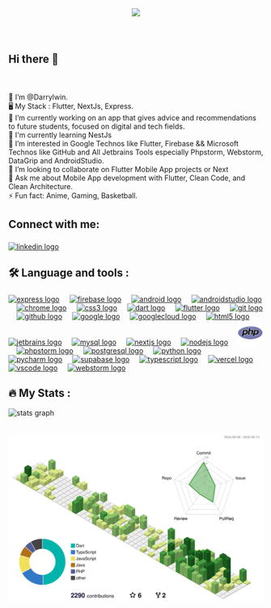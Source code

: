 <div align="center">
  <img height="" src="https://pbs.twimg.com/media/E8X8PZ5X0AA3RYh.jpg"  />
</div>

###

<br clear="both">

<h2 align="left">Hi there 👋</h2>

###

<br clear="both">

<p align="left">
👋 I’m @Darrylwin.<br>
🖥️ My Stack : Flutter, NextJs, Express.<br>
🔭 I’m currently working on an app that gives advice and recommendations to future students, focused on digital and tech fields.<br>
🌱 I'm currently learning NestJs<br>
👀 I’m interested in Google Technos like Flutter, Firebase && Microsoft Technos like GitHub and All Jetbrains Tools especially Phpstorm, Webstorm, DataGrip and AndroidStudio.<br>
👯 I’m looking to collaborate on Flutter Mobile App projects or Next<br>
<!-- 🤔 I’m looking for help with Google cloud plateform to get an API KEY for Google Maps<br> -->
💬 Ask me about Mobile App development with Flutter, Clean Code, and Clean Architecture.<br>
⚡ Fun fact: Anime, Gaming, Basketball.
</p>

###

<h2 align="left">Connect with me:</h2>

###

<div align="left">
  <a href="https://www.linkedin.com/in/darryl-win-logossou-04b5502a6/" target="_blank">
    <img src="https://raw.githubusercontent.com/maurodesouza/profile-readme-generator/master/src/assets/icons/social/linkedin/default.svg" width="52" height="40" alt="linkedin logo"  />
  </a>
</div>

<h2 align="left">🛠 Language and tools :</h2>

###

<div align="left">
  <a href="https://expressjs.com/" target="_blank"><img src="https://cdn.jsdelivr.net/gh/devicons/devicon/icons/express/express-original.svg" height="40" alt="express logo"  /></a>
  <img width="12"/>
  <a href="https://firebase.google.com/" target="_blank"><img src="https://cdn.jsdelivr.net/gh/devicons/devicon/icons/firebase/firebase-plain.svg" height="40" alt="firebase logo"  /></a>
  <img width="12" />
  <a href="https://www.android.com/" target="_blank"><img src="https://cdn.jsdelivr.net/gh/devicons/devicon/icons/android/android-original.svg" height="40" alt="android logo"  /></a>
  <img width="12" />
  <a href="https://developer.android.com/studio" target="_blank"><img src="https://cdn.jsdelivr.net/gh/devicons/devicon/icons/androidstudio/androidstudio-original.svg" height="40" alt="androidstudio logo"  /></a>
  <img width="12" />
  <a href="https://www.google.com/chrome/" target="_blank"><img src="https://cdn.jsdelivr.net/gh/devicons/devicon/icons/chrome/chrome-original.svg" height="40" alt="chrome logo"  /></a>
  <img width="12" />
  <a href="https://developer.mozilla.org/fr/docs/Web/CSS" target="_blank"><img src="https://cdn.jsdelivr.net/gh/devicons/devicon/icons/css3/css3-original.svg" height="40" alt="css3 logo"  /></a>
  <img width="12" />
  <a href="https://dart.dev/" target="_blank"><img src="https://cdn.jsdelivr.net/gh/devicons/devicon/icons/dart/dart-original.svg" height="40" alt="dart logo"  /></a>
  <img width="12" />
  <a href="https://flutter.dev/" target="_blank"><img src="https://cdn.jsdelivr.net/gh/devicons/devicon/icons/flutter/flutter-original.svg" height="40" alt="flutter logo"  /></a>
  <img width="12" />
  <a href="https://git-scm.com/" target="_blank"><img src="https://cdn.jsdelivr.net/gh/devicons/devicon/icons/git/git-original.svg" height="40" alt="git logo"  /></a>
  <img width="12" />
  <a href="https://github.com/" target="_blank"><img src="https://cdn.jsdelivr.net/gh/devicons/devicon/icons/github/github-original.svg" height="40" alt="github logo"  /></a>
  <img width="12" />
  <a href="https://www.google.com/" target="_blank"><img src="https://cdn.jsdelivr.net/gh/devicons/devicon/icons/google/google-original.svg" height="40" alt="google logo"  /></a>
  <img width="12" />
  <a href="https://cloud.google.com/" target="_blank"><img src="https://cdn.jsdelivr.net/gh/devicons/devicon/icons/googlecloud/googlecloud-original.svg" height="40" alt="googlecloud logo"  /></a>
  <img width="12" />
  <a href="https://developer.mozilla.org/fr/docs/Web/HTML" target="_blank"><img src="https://cdn.jsdelivr.net/gh/devicons/devicon/icons/html5/html5-original.svg" height="40" alt="html5 logo"  /></a>
  <img width="12" />
  <a href="https://www.jetbrains.com/" target="_blank"><img src="https://cdn.jsdelivr.net/gh/devicons/devicon/icons/jetbrains/jetbrains-original.svg" height="40" alt="jetbrains logo"  /></a>
  <img width="12" />
  <a href="https://www.mysql.com/" target="_blank"><img src="https://cdn.jsdelivr.net/gh/devicons/devicon/icons/mysql/mysql-original.svg" height="40" alt="mysql logo"  /></a>
  <img width="12"/>
    <a href="https://nextjs.org/docs" target="_blank"><img src="https://cdn.jsdelivr.net/gh/devicons/devicon/icons/nextjs/nextjs-original.svg" height="40" alt="nextjs logo"  /></a>
  <img width="12"/>
    <a href="https://nodejs.org/" target="_blank"><img src="https://cdn.jsdelivr.net/gh/devicons/devicon/icons/nodejs/nodejs-original.svg" height="40" alt="nodejs logo"  /></a>
  <img width="12"/>
  <a href="https://www.php.net/" target="_blank"><img alt="php logo" src="https://raw.githubusercontent.com/devicons/devicon/master/icons/php/php-original.svg" height="48"/></a>
  <img width="12"/>
  <a href="https://www.jetbrains.com/phpstorm/" target="_blank"><img src="https://cdn.jsdelivr.net/gh/devicons/devicon/icons/phpstorm/phpstorm-original.svg" height="40" alt="phpstorm logo"  /></a>
  <img width="12" />
  <a href="https://www.postgresql.org/docs/" target="_blank"><img src="https://cdn.jsdelivr.net/gh/devicons/devicon/icons/postgresql/postgresql-original.svg" height="40" alt="postgresql logo"  /></a>
<img width="12" />
  <a href="https://www.python.org/" target="_blank"><img src="https://cdn.jsdelivr.net/gh/devicons/devicon/icons/python/python-original.svg" height="40" alt="python logo"  /></a>
  <img width="12" />
    <a href="https://www.jetbrains.com/pycharm/" target="_blank"><img src="https://cdn.jsdelivr.net/gh/devicons/devicon/icons/pycharm/pycharm-original.svg" height="40" alt="pycharm logo"  /></a>
  <img width="12" />
<!--       <a href="https://ui.shadcn.com/docs" target="_blank"><img src="https://cdn.jsdelivr.net/gh/devicons/devicon/icons/shadcnui/shadcnui-original.svg" height="40" alt="shadcn logo"  /></a>
  <img width="12" /> -->
  <a href="https://supabase.com/" target="_blank"><img src="https://cdn.jsdelivr.net/gh/devicons/devicon/icons/supabase/supabase-original.svg" height="40" alt="supabase logo"  /></a>
  <img width="12" />
  <a href="https://www.typescriptlang.org/docs/" target="_blank"><img src="https://cdn.jsdelivr.net/gh/devicons/devicon/icons/typescript/typescript-original.svg" height="40" alt="typescript logo"  /></a>
  <img width="12" />
      <a href="https://vercel.com/docs" target="_blank"><img src="https://cdn.jsdelivr.net/gh/devicons/devicon/icons/vercel/vercel-original.svg" height="40" alt="vercel logo"  /></a>
  <img width="12" />
  <a href="https://code.visualstudio.com/" target="_blank"><img src="https://cdn.jsdelivr.net/gh/devicons/devicon/icons/vscode/vscode-original.svg" height="40" alt="vscode logo"  /></a>
  <img width="12" />
  <a href="https://www.jetbrains.com/webstorm/" target="_blank"><img src="https://cdn.jsdelivr.net/gh/devicons/devicon/icons/webstorm/webstorm-original.svg" height="40" alt="webstorm logo"  /></a>
  <img width="12" />
</div>

###

<h2 align="left">🔥 My Stats :</h2>

<div align="left">

  <img src="https://github-readme-stats.vercel.app/api?username=darrylwin&show=prs_merged&show_icons=true&theme=gotham&show_owner=true&hide_title=false&layout=compact" height="250" alt="stats graph"  />
  <br/>
  <br/>

  <!-- <img src="https://stats.dooboo.io/api/github-stats-advanced?login=Darrylwin" width="550" alt="stats graph"  /> 
  <br/> 
  <br/>  -->

<!-- last theme: &theme=one_dark_pro -->
  <!-- <img src="https://streak-stats.demolab.com?user=Darrylwin&locale=en&mode=daily&hide_border=false&border_radius=5&order=3&theme=gotham" height="220" alt="streak graph"  /> 
  <br/>
  <br/> -->

  <p align="center" >
    <picture>
      <source media="(prefers-color-scheme: dark)"  srcset="https://raw.githubusercontent.com/Darrylwin/Darrylwin/output-3d-contrib/night.svg" />
      <source media="(prefers-color-scheme: light)" srcset="https://raw.githubusercontent.com/Darrylwin/Darrylwin/output-3d-contrib/day.svg" />
      <img alt="github profile contributions chart"    src="https://raw.githubusercontent.com/Darrylwin/Darrylwin/output-3d-contrib/day.svg" />
    </picture>
  </p>

</div>

###

  <!-- <img src="https://github-profile-trophy.vercel.app/?username=Darrylwin&theme=onedark&no-frame=false&no-bg=false&margin-w=4" height="150" alt="trophy graph"  />
   <br/> <br/>  -->

<!-- last theme: &theme=noctis_minimus -->
  <!-- <img src="https://github-readme-stats.vercel.app/api/top-langs?username=Darrylwin&locale=en&hide_title=false&layout=compact&card_width=340&langs_count=6&theme=gotham&hide_border=false&order=2" height="180" alt="languages graph"  /> <br/> <br/> -->

<!-- [![Darrylwin's Github Stats](https://stats.deeptrain.net/user/Darrylwin/)](https://github.com/darrylwin/darrylwin) -->

  <!-- <img src="https://github-contributor-stats.vercel.app/api?username=Darrylwin&limit=5&theme=noctis_minimus&combine_all_yearly_contributions=true" />  -->

  <!-- <img src="https://github-readme-activity-graph.vercel.app/graph?username=Darrylwin&theme=noctis-minimus&area=true&radius=10" height="350" alt="activity-graph graph"  /> -->
<!-- [![](https://visitcount.itsvg.in/api?id=Darrylwin&icon=0&color=0)](https://visitcount.itsvg.in) -->
